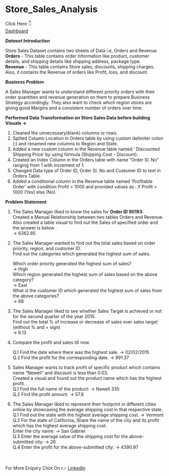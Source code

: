 # Store_Sales_Analysis

Click Here 👇<br>
[Dashboard](https://app.powerbi.com/view?r=eyJrIjoiOWY0ZjY5NDMtZDk5Zi00ZTE2LWIxZjgtNzA3ZDMxZmI0NTc5IiwidCI6ImM0YzUzNGFiLTZlMGMtNDRmOC04YzRiLTAxN2ViZWUxZGMxYiJ9)

***Dataset Introduction***

Store Sales Dataset contains two sheets of Data i.e, Orders and Revenue.<br>
**Orders** - This table contains order information like product, customer details, and shipping details like shipping address, package type.<br>
**Revenue** - This table contains Store sales, discounts, shipping charges. Also, it contains the Revenue of orders like Profit, loss, and discount.<br>

***Business Problem***

A Sales Manager wants to understand different priority orders with their order quantities and revenue generation on them to prepare Business Strategy accordingly. They also want to check which region stores are giving good Margins and a consistent number of orders over time.<br>

**Performed Data Transformation on Store Sales Data before building Visuals ->**

1. Cleaned the unnecessary(blank) columns or rows.<br>
2. Splited Column Location in Orders table by using custom delimiter colon (:) and renamed new columns to Region and State.<br>
3. Added a new custom column in the Revenue table named ‘ Discounted Shipping Price’ by using formula (Shipping Cost - Discount).<br>
4. Created an Index Column in the Orders table with name “Order Sl. No” ranging from 1 with increment of 1.<br>
5. Changed Data type of Order ID, Order Sl. No and Customer ID to text in Orders Table.<br>
6. Added a conditional column in the Revenue table named ‘Profitable Order’ with condition Profit > 1000 and provided values as : if Profit > 1000 (Yes) else (No).<br>

**Problem Statement**
1. The Sales Manager liked to know the sales for **Order ID 90193**.<br>
Created a Manual Relationship between two tables Orders and Revenue. <br>
Also created a table visual to find out the Sales of specified order and the answer is below .<br>
-> 6362.85

2. The Sales Manager wanted to find out the total sales based on order priority, region, and customer ID.<br>
   Find out the categories which generated the highest sum of sales.<br>

   Which order priority generated the highest sum of sales?<br>
-> High<br>
   Which region generated the highest sum of sales based on the above category?<br>
-> East<br>
   What is the customer ID which generated the highest sum of sales from the above categories?<br>
-> 68   

3. The Sales Manager liked to see whether Sales Target is achieved or not for the second quarter of the year 2015.<br>
   Find out the total % of increase or decrease of sales over sales target (without % and + sign)<br>
-> 6.13

4. Compare the profit and sales till now.<br>

   Q.1 Find the date where there was the highest sale. -> 02/02/2015<br>
   Q.2 Find the profit for the corresponding date. -> 991.37<br>

5. Sales Manager wants to track profit of specific product which contains name “Newell” and discount is less than 0.03.<br>
   Created a visual and found out the product name which has the highest profit.<br>
   Q.1 Find the full name of the product: -> Newell 335<br>
   Q.2 Find the profit amount. -> 57.8<br>

6. The Sales Manager liked to represent their footprint in different cities online by showcasing the average shipping cost in that respective state.<br>
   Q.1 Find out the state with the highest average shipping cost. -> Vermont<br>
   Q.2 For the state of California, Share the name of the city and its profit which has the highest average shipping cost.<br>
   Enter the city name: -> San Gabriel<br>
   Q.3 Enter the average value of the shipping cost for the above-submitted city: -> 26<br>
   Q.4 Enter the profit for the above-submitted city: -> 4390.97<br>
   <br>
   <br>

For More Enquiry Click On 👉 [LinkedIn](www.linkedin.com/in/udipta-anupam)
